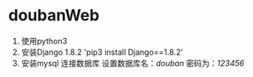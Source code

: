 # doubanWeb
1. 使用python3
2. 安装Django 1.8.2
'pip3 install Django==1.8.2'
3. 安装mysql 连接数据库
设置数据库名：*douban* 密码为：*123456*
